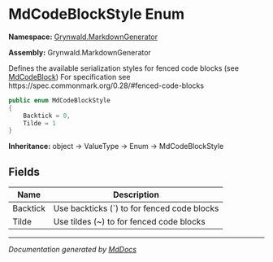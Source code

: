 # MdCodeBlockStyle Enum

**Namespace:** [Grynwald.MarkdownGenerator](../index.md)

**Assembly:** Grynwald.MarkdownGenerator

Defines the available serialization styles for fenced code blocks (see [MdCodeBlock](../MdCodeBlock/index.md)) For specification see https:\/\/spec.commonmark.org\/0.28\/\#fenced\-code\-blocks

```csharp
public enum MdCodeBlockStyle
{
    Backtick = 0,
    Tilde = 1
}
```

**Inheritance:** object → ValueType → Enum → MdCodeBlockStyle

## Fields

| Name     | Description                                  |
| -------- | -------------------------------------------- |
| Backtick | Use backticks (\`) to for fenced code blocks |
| Tilde    | Use tildes (\~) to for fenced code blocks    |

___

*Documentation generated by [MdDocs](https://github.com/ap0llo/mddocs)*
